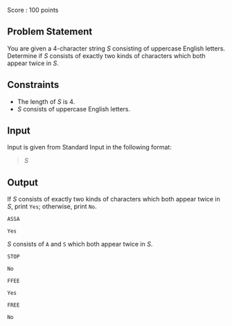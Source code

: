 Score : $100$ points

## Problem Statement

You are given a $4$-character string $S$ consisting of uppercase English letters.
Determine if $S$ consists of exactly two kinds of characters which both appear twice in $S$.

## Constraints

- The length of $S$ is $4$.
- $S$ consists of uppercase English letters.

## Input

Input is given from Standard Input in the following format:

> $S$

## Output

If $S$ consists of exactly two kinds of characters which both appear twice in $S$, print `Yes`; otherwise, print `No`.

```input1
ASSA
```

```output1
Yes
```

$S$ consists of `A` and `S` which both appear twice in $S$.

```input2
STOP
```

```output2
No
```

```input3
FFEE
```

```output3
Yes
```

```input4
FREE
```

```output4
No
```